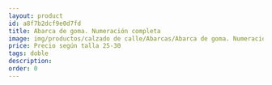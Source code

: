```yaml
---
layout: product
id: a8f7b2dcf9e0d7fd
title: Abarca de goma. Numeración completa
image: img/productos/calzado de calle/Abarcas/Abarca de goma. Numeración completa=Precio según talla 25-30=doble.webp
price: Precio según talla 25-30
tags: doble
description: 
order: 0
---
```

